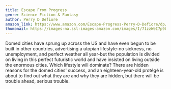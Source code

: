 ```yaml
---
title: Escape From Progress
genre: Science Fiction & Fantasy
author: Perry D Defiore
amazon_link: https://www.amazon.com/Escape-Progress-Perry-D-Defiore/dp/1648956483/ref=tmm_pap_swatch_0?_encoding=UTF8&qid=1643095808&sr=8-1
thumbnail: https://images-na.ssl-images-amazon.com/images/I/71zzWeI7p9L.jpg
---
```

Domed cities have sprung up across the US and have even begun to be built in other countries, advertising a utopian lifestyle-no sickness, no unemployment, and perfect weather all year-but the population is divided on living in this perfect futuristic world and have insisted on living outside the enormous cities. Which lifestyle will dominate? There are hidden reasons for the domed cities' success, and an eighteen-year-old protégé is about to find out what they are and why they are hidden, but there will be trouble ahead, serious trouble.